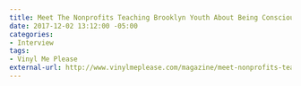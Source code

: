 ```yaml
---
title: Meet The Nonprofits Teaching Brooklyn Youth About Being Conscious Musicians
date: 2017-12-02 13:12:00 -05:00
categories:
- Interview
tags:
- Vinyl Me Please
external-url: http://www.vinylmeplease.com/magazine/meet-nonprofits-teaching-brooklyn-youth-about-being-conscious-musicians/
---
```


